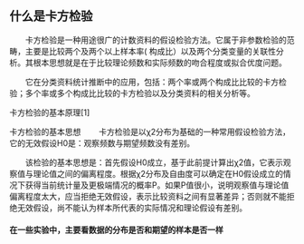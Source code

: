 ## 什么是卡方检验
　　卡方检验是一种用途很广的计数资料的假设检验方法。它属于非参数检验的范畴，主要是比较两个及两个以上样本率( 构成比）以及两个分类变量的关联性分析。其根本思想就是在于比较理论频数和实际频数的吻合程度或拟合优度问题。

　　它在分类资料统计推断中的应用，包括：两个率或两个构成比比较的卡方检验；多个率或多个构成比比较的卡方检验以及分类资料的相关分析等。


卡方检验的基本原理[1]

卡方检验的基本思想
　　卡方检验是以χ2分布为基础的一种常用假设检验方法，它的无效假设H0是：观察频数与期望频数没有差别。

　　该检验的基本思想是：首先假设H0成立，基于此前提计算出χ2值，它表示观察值与理论值之间的偏离程度。根据χ2分布及自由度可以确定在H0假设成立的情况下获得当前统计量及更极端情况的概率P。如果P值很小，说明观察值与理论值偏离程度太大，应当拒绝无效假设，表示比较资料之间有显著差异；否则就不能拒绝无效假设，尚不能认为样本所代表的实际情况和理论假设有差别。

#### 在一些实验中，主要看数据的分布是否和期望的样本是否一样
